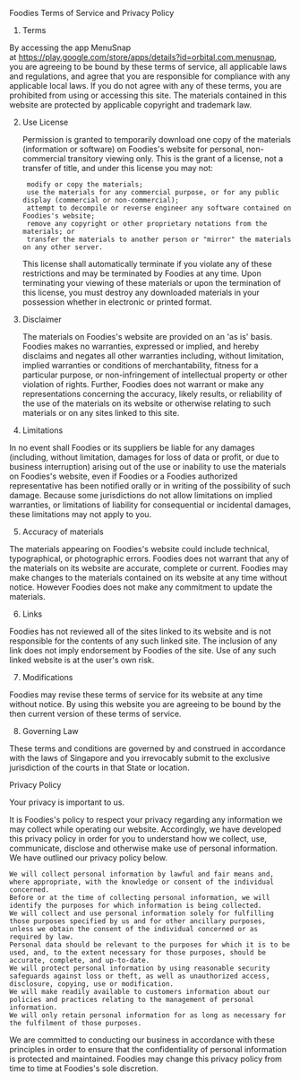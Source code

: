 Foodies Terms of Service and Privacy Policy

1. Terms

  By accessing the app MenuSnap at https://play.google.com/store/apps/details?id=orbital.com.menusnap, you are agreeing to be bound by these terms of service, all applicable laws and regulations, and agree that you are responsible for compliance with any applicable local laws. If you do not agree with any of these terms, you are prohibited from using or accessing this site. The materials contained in this website are protected by applicable copyright and trademark law.

2. Use License

  
    
      Permission is granted to temporarily download one copy of the materials (information or software) on Foodies's website for personal, non-commercial transitory viewing only. This is the grant of a license, not a transfer of title, and under this license you may not:

      
        modify or copy the materials;
        use the materials for any commercial purpose, or for any public display (commercial or non-commercial);
        attempt to decompile or reverse engineer any software contained on Foodies's website;
        remove any copyright or other proprietary notations from the materials; or
        transfer the materials to another person or "mirror" the materials on any other server.
      
    
    This license shall automatically terminate if you violate any of these restrictions and may be terminated by Foodies at any time. Upon terminating your viewing of these materials or upon the termination of this license, you must destroy any downloaded materials in your possession whether in electronic or printed format.
  

3. Disclaimer

  
    The materials on Foodies's website are provided on an 'as is' basis. Foodies makes no warranties, expressed or implied, and hereby disclaims and negates all other warranties including, without limitation, implied warranties or conditions of merchantability, fitness for a particular purpose, or non-infringement of intellectual property or other violation of rights.
    Further, Foodies does not warrant or make any representations concerning the accuracy, likely results, or reliability of the use of the materials on its website or otherwise relating to such materials or on any sites linked to this site.
  

4. Limitations

  In no event shall Foodies or its suppliers be liable for any damages (including, without limitation, damages for loss of data or profit, or due to business interruption) arising out of the use or inability to use the materials on Foodies's website, even if Foodies or a Foodies authorized representative has been notified orally or in writing of the possibility of such damage. Because some jurisdictions do not allow limitations on implied warranties, or limitations of liability for consequential or incidental damages, these limitations may not apply to you.

5. Accuracy of materials

  The materials appearing on Foodies's website could include technical, typographical, or photographic errors. Foodies does not warrant that any of the materials on its website are accurate, complete or current. Foodies may make changes to the materials contained on its website at any time without notice. However Foodies does not make any commitment to update the materials.

6. Links

  Foodies has not reviewed all of the sites linked to its website and is not responsible for the contents of any such linked site. The inclusion of any link does not imply endorsement by Foodies of the site. Use of any such linked website is at the user's own risk.

7. Modifications

  Foodies may revise these terms of service for its website at any time without notice. By using this website you are agreeing to be bound by the then current version of these terms of service.

8. Governing Law

  These terms and conditions are governed by and construed in accordance with the laws of Singapore and you irrevocably submit to the exclusive jurisdiction of the courts in that State or location.

Privacy Policy

  Your privacy is important to us.

  It is Foodies's policy to respect your privacy regarding any information we may collect while operating our website. Accordingly, we have developed this privacy policy in order for you to understand how we collect, use, communicate, disclose and otherwise make use of personal information. We have outlined our privacy policy below.

  
    We will collect personal information by lawful and fair means and, where appropriate, with the knowledge or consent of the individual concerned.
    Before or at the time of collecting personal information, we will identify the purposes for which information is being collected.
    We will collect and use personal information solely for fulfilling those purposes specified by us and for other ancillary purposes, unless we obtain the consent of the individual concerned or as required by law.
    Personal data should be relevant to the purposes for which it is to be used, and, to the extent necessary for those purposes, should be accurate, complete, and up-to-date.
    We will protect personal information by using reasonable security safeguards against loss or theft, as well as unauthorized access, disclosure, copying, use or modification.
    We will make readily available to customers information about our policies and practices relating to the management of personal information.
    We will only retain personal information for as long as necessary for the fulfilment of those purposes.
  

  We are committed to conducting our business in accordance with these principles in order to ensure that the confidentiality of personal information is protected and maintained. Foodies may change this privacy policy from time to time at Foodies's sole discretion.
